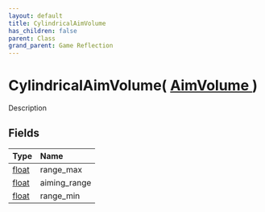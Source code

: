 ```yaml
---
layout: default
title: CylindricalAimVolume
has_children: false
parent: Class
grand_parent: Game Reflection
---
```

# CylindricalAimVolume( [ AimVolume ](/docs/game-reflection/classes/aim_volume) )
Description 

## Fields

| Type | Name |
|:-------------|:--------------|
| [float](/docs/game-reflection/components/float) | range_max |
| [float](/docs/game-reflection/components/float) | aiming_range |
| [float](/docs/game-reflection/components/float) | range_min |

